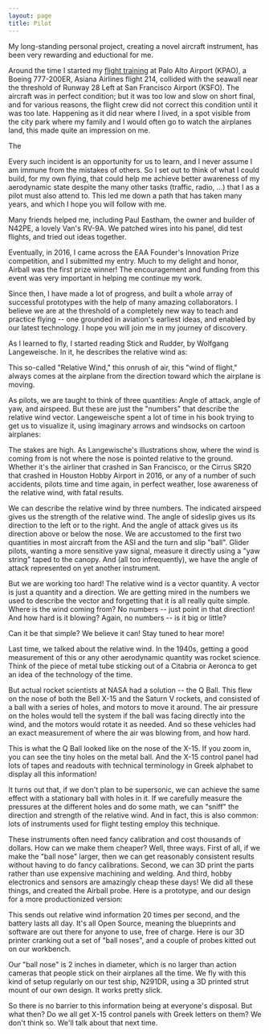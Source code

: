 ```yaml
---
layout: page
title: Pilot
---
```


My long-standing personal project, creating a novel aircraft instrument, has been very rewarding and eductional for me.



Around the time I started my [flight training](../pilot/) at Palo Alto Airport (KPAO), a Boeing 777-200ER, Asiana Airlines flight 214, collided with the seawall near the threshold of Runway 28 Left at San Francisco Airport (KSFO). The aircraft was in perfect condition; but it was too low and slow on short final, and for various reasons, the flight crew did not correct this condition until it was too late. Happening as it did near where I lived, in a spot visible from the city park where my family and I would often go to watch the airplanes land, this made quite an impression on me.

The 


Every such incident is an opportunity for us to learn, and I never assume I am immune from the mistakes of others. So I set out to think of what I could build, for my own flying, that could help me achieve better awareness of my aerodynamic state despite the many other tasks (traffic, radio, ...) that I as a pilot must also attend to. This led me down a path that has taken many years, and which I hope you will follow with me.

Many friends helped me, including Paul Eastham, the owner and builder of N42PE, a lovely Van's RV-9A. We patched wires into his panel, did test flights, and tried out ideas together.



Eventually, in 2016, I came across the EAA Founder's Innovation Prize competition, and I submitted my entry. Much to my delight and honor, Airball was the first prize winner! The encouragement and funding from this event was very important in helping me continue my work.


Since then, I have made a lot of progress, and built a whole array of successful prototypes with the help of many amazing collaborators. I believe we are at the threshold of a completely new way to teach and practice flying -- one grounded in aviation's earliest ideas, and enabled by our latest technology. I hope you will join me in my journey of discovery.


As I learned to fly, I started reading Stick and Rudder, by Wolfgang Langeweische. In it, he describes the relative wind as:

This so-called "Relative Wind," this onrush of air, this "wind of flight," always comes at the airplane from the direction toward which the airplane is moving.

As pilots, we are taught to think of three quantities: Angle of attack, angle of yaw, and airspeed. But these are just the "numbers" that describe the relative wind vector. Langeweische spent a lot of time in his book trying to get us to visualize it, using imaginary arrows and windsocks on cartoon airplanes:





The stakes are high. As Langewische's illustrations show, where the wind is coming from is not where the nose is pointed relative to the ground. Whether it's the airliner that crashed in San Francisco, or the Cirrus SR20 that crashed in Houston Hobby Airport in 2016, or any of a number of such accidents, pilots time and time again, in perfect weather, lose awareness of the relative wind, with fatal results.

We can describe the relative wind by three numbers. The indicated airspeed gives us the strength of the relative wind. The angle of sideslip gives us its direction to the left or to the right. And the angle of attack gives us its direction above or below the nose. We are accustomed to the first two quantities in most aircraft from the ASI and the turn and slip "ball". Glider pilots, wanting a more sensitive yaw signal, measure it directly using a "yaw string" taped to the canopy. And (all too infrequently), we have the angle of attack represented on yet another instrument.





But we are working too hard! The relative wind is a vector quantity. A vector is just a quantity and a direction. We are getting mired in the numbers we used to describe the vector and forgetting that it is all really quite simple. Where is the wind coming from? No numbers -- just point in that direction! And how hard is it blowing? Again, no numbers -- is it big or little?


Can it be that simple? We believe it can! Stay tuned to hear more!

Last time, we talked about the relative wind. In the 1940s, getting a good measurement of this or any other aerodynamic quantity was rocket science. Think of the piece of metal tube sticking out of a Citabria or Aeronca to get an idea of the technology of the time.


But actual rocket scientists at NASA had a solution -- the Q Ball. This flew on the nose of both the Bell X-15 and the Saturn V rockets, and consisted of a ball with a series of holes, and motors to move it around. The air pressure on the holes would tell the system if the ball was facing directly into the wind, and the motors would rotate it as needed. And so these vehicles had an exact measurement of where the air was blowing from, and how hard.

This is what the Q Ball looked like on the nose of the X-15. If you zoom in, you can see the tiny holes on the metal ball. And the X-15 control panel had lots of tapes and readouts with technical terminology in Greek alphabet to display all this information!




It turns out that, if we don't plan to be supersonic, we can achieve the same effect with a stationary ball with holes in it. If we carefully measure the pressures at the different holes and do some math, we can "sniff" the direction and strength of the relative wind. And in fact, this is also common: lots of instruments used for flight testing employ this technique.


These instruments often need fancy calibration and cost thousands of dollars. How can we make them cheaper? Well, three ways. First of all, if we make the "ball nose" larger, then we can get reasonably consistent results without having to do fancy calibrations. Second, we can 3D print the parts rather than use expensive machining and welding. And third, hobby electronics and sensors are amazingly cheap these days! We did all these things, and created the Airball probe. Here is a prototype, and our design for a more productionized version:



This sends out relative wind information 20 times per second, and the battery lasts all day. It's all Open Source, meaning the blueprints and software are out there for anyone to use, free of charge. Here is our 3D printer cranking out a set of "ball noses", and a couple of probes kitted out on our workbench.



Our "ball nose" is 2 inches in diameter, which is no larger than action cameras that people stick on their airplanes all the time. We fly with this kind of setup regularly on our test ship, N291DR, using a 3D printed strut mount of our own design. It works pretty slick.


So there is no barrier to this information being at everyone's disposal. But what then? Do we all get X-15 control panels with Greek letters on them? We don't think so. We'll talk about that next time.



